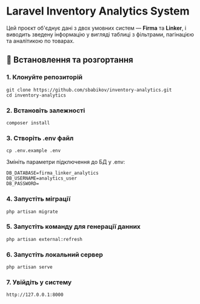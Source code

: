 # Laravel Inventory Analytics System

Цей проєкт об'єднує дані з двох умовних систем — **Firma** та **Linker**, і виводить зведену інформацію у вигляді таблиці з фільтрами, пагінацією та аналітикою по товарах.

## 🔧 Встановлення та розгортання

### 1. Клонуйте репозиторій
```
git clone https://github.com/sbabikov/inventory-analytics.git
cd inventory-analytics
```

### 2. Встановіть залежності
```
composer install

```

### 3. Створіть .env файл
```
cp .env.example .env

```

Змініть параметри підключення до БД у .env:
```
DB_DATABASE=firma_linker_analytics
DB_USERNAME=analytics_user
DB_PASSWORD=
```

### 4. Запустіть міграції
```
php artisan migrate
```

### 5. Запустіть команду для генерації данних
```
php artisan external:refresh
```

### 6. Запустіть локальний сервер
```
php artisan serve
```

### 7. Увійдіть у систему
```
http://127.0.0.1:8000
```
